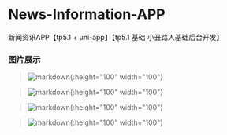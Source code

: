 # News-Information-APP
新闻资讯APP【tp5.1 + uni-app】【tp5.1 基础 小丑路人基础后台开发】

### 图片展示
> ![markdown](https://newsapp.cnpscy.cn/images/1.jpg "markdown"){:height="100" width="100"}

> ![markdown](https://newsapp.cnpscy.cn/images/2.jpg "markdown"){:height="100" width="100"}

> ![markdown](https://newsapp.cnpscy.cn/images/3.jpg "markdown"){:height="100" width="100"}

> ![markdown](https://newsapp.cnpscy.cn/images/4.jpg "markdown"){:height="100" width="100"}